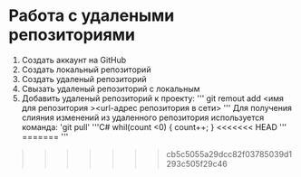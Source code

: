 # **Работа с удалеными репозиториями**
1. Создать аккаунт на GitHub
2. Создать локальный репозиторий
3. Создать удаленый репозиторий
4. Свызать удаленый репозиторий с локальным
5. Добавить удаленый репозиторий к проекту:
'''
git remout add <имя для репозитория ><url-адрес репозитория в сети>
'''
 Для получения слияния изменений из удаленного репозитория используется команда:
'git pull'
'''C#
whil(count <0)
{
 count++;
}
<<<<<<< HEAD
'''
=======
'''

>>>>>>> cb5c5055a29dcc82f03785039d1293c505f29c46
